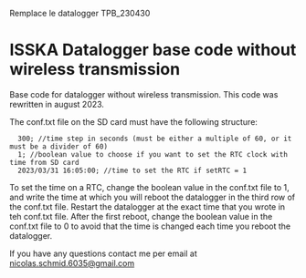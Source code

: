 Remplace le datalogger TPB_230430

# ISSKA Datalogger base code without wireless transmission
Base code for datalogger without wireless transmission. This code was rewritten in august 2023.

The conf.txt file on the SD card must have the following structure:
```
  300; //time step in seconds (must be either a multiple of 60, or it must be a divider of 60)
  1; //boolean value to choose if you want to set the RTC clock with time from SD card
  2023/03/31 16:05:00; //time to set the RTC if setRTC = 1
```

To set the time on a RTC, change the boolean value in the conf.txt file to 1, and write the time at which you will reboot the datalogger in the third row of the conf.txt file. Restart the datalogger at the exact time that you wrote in teh conf.txt file. After the first reboot, change the boolean value in the conf.txt file to 0 to avoid that the time is changed each time you reboot the datalogger.

If you have any questions contact me per email at nicolas.schmid.6035@gmail.com

